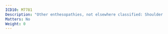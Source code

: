 ```yaml
---
ICD10: M7781
Description: "Other enthesopathies, not elsewhere classified: Shoulder region"
Matters: No
Weight: 0
---
```

